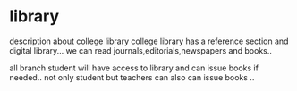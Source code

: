 # library
description about college library
college library has a reference section and digital library...
we can read journals,editorials,newspapers and books..

all branch student will have access to library and can issue books if needed..
not only student but teachers can also can issue books .. 
